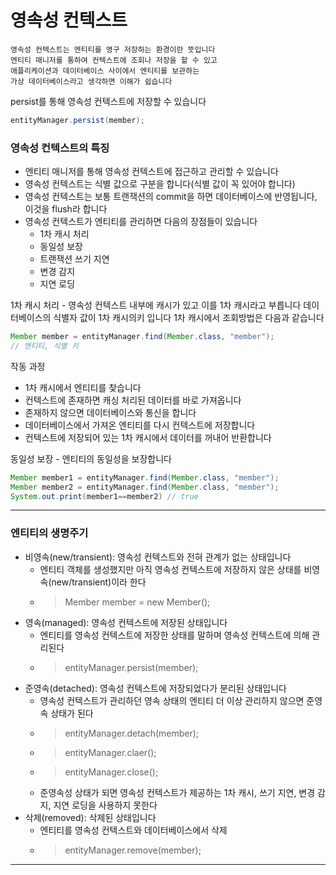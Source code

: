 # 영속성 컨텍스트

``` text
영속성 컨텍스트는 엔티티를 영구 저장하는 환경이란 뜻입니다
엔티티 매니저를 통하여 컨텍스트에 조회나 저장을 할 수 있고 
애플리케이션과 데이터베이스 사이에서 엔티티를 보관하는 
가상 데이터베이스라고 생각하면 이해가 쉽습니다
```

persist를 통해 영속성 컨텍스트에 저장할 수 있습니다
``` java
entityManager.persist(member);
```
### 영속성 컨텍스트의 특징

- 엔티티 매니저를 통해 영속성 컨텍스트에 접근하고 관리할 수 있습니다
- 영속성 컨텍스트는 식별 값으로 구분을 합니다(식별 값이 꼭 있어야 합니다)
- 영속성 컨텍스트는 보통 트랜잭션의 commit을 하면 데이터베이스에 반영됩니다, 이것을 flush라 합니다
- 영속성 컨텍스트가 엔티티를 관리하면 다음의 장점들이 있습니다
  - 1차 캐시 처리
  - 동일성 보장 
  - 트랜잭션 쓰기 지연
  - 변경 감지
  - 지연 로딩

1차 캐시 처리 - 영속성 컨텍스트 내부에 캐시가 있고 이를 1차 캐시라고 부릅니다
데이터베이스의 식별자 값이 1차 캐시의키 입니다 1차 캐시에서 조회방법은 다음과 같습니다
``` java
Member member = entityManager.find(Member.class, "member");
// 엔티티, 식별 키
```
작동 과정 
- 1차 캐시에서 엔티티를 찾습니다
- 컨텍스트에 존재하면 캐싱 처리된 데이터를 바로 가져옵니다
- 존재하지 않으면 데이터베이스와 통신을 합니다
- 데이터베이스에서 가져온 엔티티를 다시 컨텍스트에 저장합니다 
- 컨텍스트에 저장되어 있는 1차 캐시에서 데이터를 꺼내어 반환합니다


동일성 보장 - 엔티티의 동일성을 보장합니다
``` java
Member member1 = entityManager.find(Member.class, "member");
Member member2 = entityManager.find(Member.class, "member");
System.out.print(member1==member2) // true
```



---

### 엔티티의 생명주기
- 비영속(new/transient): 영속성 컨텍스트와 전혀 관계가 없는 상태입니다
    - 엔티티 객체를 생성했지만 아직 영속성 컨텍스트에 저장하지 않은 상태를 비영속(new/transient)이라 한다
    - > Member member = new Member();
- 영속(managed): 영속성 컨텍스트에 저장된 상태입니다
    - 엔티티를 영속성 컨텍스트에 저장한 상태를 말하며 영속성 컨텍스트에 의해 관리된다
    - > entityManager.persist(member);
- 준영속(detached): 영속성 컨텍스트에 저장되었다가 분리된 상태입니다
    - 영속성 컨텍스트가 관리하던 영속 상태의 엔티티 더 이상 관리하지 않으면 준영속 상태가 된다
    - > entityManager.detach(member);
    - > entityManager.claer();
    - > entityManager.close();
    - 준영속성 상태가 되면 영속성 컨텍스트가 제공하는 1차 캐시, 쓰기 지연, 변경 감지, 지연 로딩을 사용하지 못한다
- 삭제(removed): 삭제된 상태입니다
    - 엔티티를 영속성 컨텍스트와 데이터베이스에서 삭제
    - > entityManager.remove(member);

---



